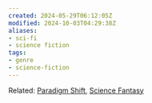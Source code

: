 ```yaml
---
created: 2024-05-29T06:12:05Z
modified: 2024-10-03T04:29:38Z
aliases:
- sci-fi
- science fiction
tags:
- genre
- science-fiction
---
```


Related: [Paradigm Shift](paradigm-shift.md), [Science Fantasy](science-fantasy.md)
